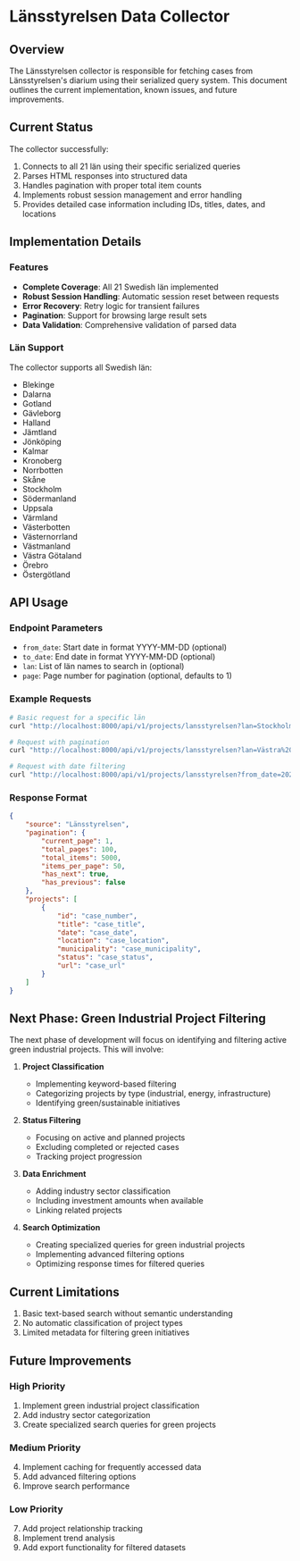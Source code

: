 # Länsstyrelsen Data Collector

## Overview
The Länsstyrelsen collector is responsible for fetching cases from Länsstyrelsen's diarium using their serialized query system. This document outlines the current implementation, known issues, and future improvements.

## Current Status
The collector successfully:
1. Connects to all 21 län using their specific serialized queries
2. Parses HTML responses into structured data
3. Handles pagination with proper total item counts
4. Implements robust session management and error handling
5. Provides detailed case information including IDs, titles, dates, and locations

## Implementation Details

### Features
- **Complete Coverage**: All 21 Swedish län implemented
- **Robust Session Handling**: Automatic session reset between requests
- **Error Recovery**: Retry logic for transient failures
- **Pagination**: Support for browsing large result sets
- **Data Validation**: Comprehensive validation of parsed data

### Län Support
The collector supports all Swedish län:
- Blekinge
- Dalarna
- Gotland
- Gävleborg
- Halland
- Jämtland
- Jönköping
- Kalmar
- Kronoberg
- Norrbotten
- Skåne
- Stockholm
- Södermanland
- Uppsala
- Värmland
- Västerbotten
- Västernorrland
- Västmanland
- Västra Götaland
- Örebro
- Östergötland

## API Usage

### Endpoint Parameters
- `from_date`: Start date in format YYYY-MM-DD (optional)
- `to_date`: End date in format YYYY-MM-DD (optional)
- `lan`: List of län names to search in (optional)
- `page`: Page number for pagination (optional, defaults to 1)

### Example Requests
```bash
# Basic request for a specific län
curl "http://localhost:8000/api/v1/projects/lansstyrelsen?lan=Stockholm"

# Request with pagination
curl "http://localhost:8000/api/v1/projects/lansstyrelsen?lan=Västra%20Götaland&page=2"

# Request with date filtering
curl "http://localhost:8000/api/v1/projects/lansstyrelsen?from_date=2023-01-01&to_date=2023-12-31"
```

### Response Format
```json
{
    "source": "Länsstyrelsen",
    "pagination": {
        "current_page": 1,
        "total_pages": 100,
        "total_items": 5000,
        "items_per_page": 50,
        "has_next": true,
        "has_previous": false
    },
    "projects": [
        {
            "id": "case_number",
            "title": "case_title",
            "date": "case_date",
            "location": "case_location",
            "municipality": "case_municipality",
            "status": "case_status",
            "url": "case_url"
        }
    ]
}
```

## Next Phase: Green Industrial Project Filtering

The next phase of development will focus on identifying and filtering active green industrial projects. This will involve:

1. **Project Classification**
   - Implementing keyword-based filtering
   - Categorizing projects by type (industrial, energy, infrastructure)
   - Identifying green/sustainable initiatives

2. **Status Filtering**
   - Focusing on active and planned projects
   - Excluding completed or rejected cases
   - Tracking project progression

3. **Data Enrichment**
   - Adding industry sector classification
   - Including investment amounts when available
   - Linking related projects

4. **Search Optimization**
   - Creating specialized queries for green industrial projects
   - Implementing advanced filtering options
   - Optimizing response times for filtered queries

## Current Limitations
1. Basic text-based search without semantic understanding
2. No automatic classification of project types
3. Limited metadata for filtering green initiatives

## Future Improvements

### High Priority
1. Implement green industrial project classification
2. Add industry sector categorization
3. Create specialized search queries for green projects

### Medium Priority
4. Implement caching for frequently accessed data
5. Add advanced filtering options
6. Improve search performance

### Low Priority
7. Add project relationship tracking
8. Implement trend analysis
9. Add export functionality for filtered datasets